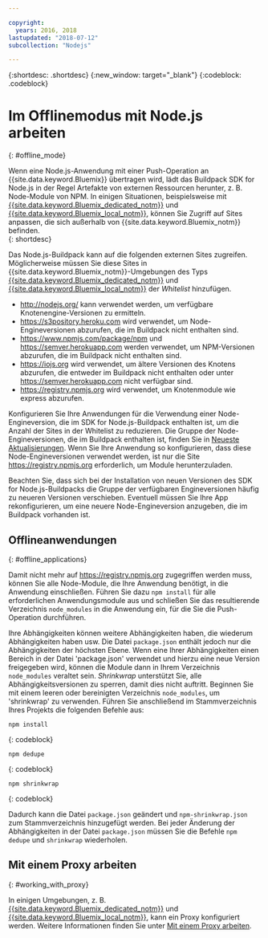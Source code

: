 ```yaml
---

copyright:
  years: 2016, 2018
lastupdated: "2018-07-12"
subcollection: "Nodejs"

---
```


{:shortdesc: .shortdesc}
{:new_window: target="_blank"}
{:codeblock: .codeblock}


# Im Offlinemodus mit Node.js arbeiten
{: #offline_mode}

Wenn eine Node.js-Anwendung mit einer Push-Operation an {{site.data.keyword.Bluemix}} übertragen wird, lädt das Buildpack SDK for Node.js in der Regel Artefakte von externen Ressourcen herunter, z. B. Node-Module von NPM.  In einigen Situationen, beispielsweise mit [{{site.data.keyword.Bluemix_dedicated_notm}}](/docs/dedicated/index.html#dedicated) und
[{{site.data.keyword.Bluemix_local_notm}}](/docs/local/index.html#local), können Sie Zugriff auf Sites anpassen, die sich außerhalb von {{site.data.keyword.Bluemix_notm}} befinden.  
{: shortdesc}

Das Node.js-Buildpack kann auf die folgenden externen Sites zugreifen. Möglicherweise müssen Sie diese Sites in {{site.data.keyword.Bluemix_notm}}-Umgebungen des Typs [{{site.data.keyword.Bluemix_dedicated_notm}}](/docs/dedicated/index.html#dedicated) und
[{{site.data.keyword.Bluemix_local_notm}}](/docs/local/index.html#local) der *Whitelist* hinzufügen.

* http://nodejs.org/ kann verwendet werden, um verfügbare Knotenengine-Versionen zu ermitteln.
* https://s3pository.heroku.com wird verwendet, um Node-Engineversionen abzurufen, die im Buildpack nicht enthalten sind.
*  https://www.npmjs.com/package/npm und https://semver.herokuapp.com werden verwendet, um NPM-Versionen abzurufen, die im Buildpack nicht enthalten sind.
* https://iojs.org wird verwendet, um ältere Versionen des Knotens abzurufen, die entweder im Buildpack nicht enthalten oder unter https://semver.herokuapp.com nicht verfügbar sind.
* https://registry.npmjs.org wird verwendet, um Knotenmodule wie express abzurufen.

Konfigurieren Sie Ihre Anwendungen für die Verwendung einer Node-Engineversion, die im SDK for Node.js-Buildpack enthalten ist, um die Anzahl der Sites in der Whitelist zu reduzieren.  Die Gruppe der Node-Engineversionen, die im Buildpack enthalten ist, finden Sie in [Neueste Aktualisierungen](/docs/runtimes/nodejs/updates.html).  Wenn Sie Ihre Anwendung so konfigurieren, dass diese Node-Engineversionen verwendet werden, ist nur die Site https://registry.npmjs.org erforderlich, um Module herunterzuladen.

Beachten Sie, dass sich bei der Installation von neuen Versionen des SDK for Node.js-Buildpacks die Gruppe der verfügbaren Engineversionen häufig zu neueren Versionen verschieben.  Eventuell müssen Sie Ihre App rekonfigurieren, um eine neuere Node-Engineversion anzugeben, die im Buildpack vorhanden ist.


## Offlineanwendungen
{: #offline_applications}

Damit nicht mehr auf https://registry.npmjs.org zugegriffen werden muss, können Sie alle Node-Module, die Ihre Anwendung benötigt, in die Anwendung einschließen.  Führen Sie dazu `npm install` für alle erforderlichen Anwendungsmodule aus und schließen Sie das resultierende Verzeichnis `node_modules` in die Anwendung ein, für die Sie die Push-Operation durchführen.

Ihre Abhängigkeiten können weitere Abhängigkeiten haben, die wiederum Abhängigkeiten haben usw. Die Datei `package.json` enthält jedoch nur die Abhängigkeiten der höchsten Ebene. Wenn eine Ihrer Abhängigkeiten einen Bereich in der Datei 'package.json' verwendet und hierzu eine neue Version freigegeben wird, können die Module dann in Ihrem Verzeichnis `node_modules` veraltet sein. *Shrinkwrap* unterstützt Sie, alle Abhängigkeitsversionen zu sperren, damit dies nicht auftritt.  Beginnen Sie mit einem leeren oder bereinigten Verzeichnis `node_modules`, um 'shrinkwrap' zu verwenden. Führen Sie anschließend im Stammverzeichnis Ihres Projekts die folgenden Befehle aus:

```
npm install
```
{: codeblock}

```
npm dedupe
```
{: codeblock}

```
npm shrinkwrap
```
{: codeblock}

Dadurch kann die Datei `package.json` geändert und `npm-shrinkwrap.json` zum Stammverzeichnis hinzugefügt werden.
Bei jeder Änderung der Abhängigkeiten in der Datei `package.json` müssen Sie die Befehle `npm dedupe` und `shrinkwrap` wiederholen.

## Mit einem Proxy arbeiten
{: #working_with_proxy}

In einigen Umgebungen, z. B. [{{site.data.keyword.Bluemix_dedicated_notm}}](/docs/dedicated/index.html#dedicated) und
[{{site.data.keyword.Bluemix_local_notm}}](/docs/local/index.html#local), kann ein Proxy konfiguriert werden. Weitere Informationen finden Sie unter [Mit einem Proxy arbeiten](/docs/runtimes-common/workingWithProxy.html).
